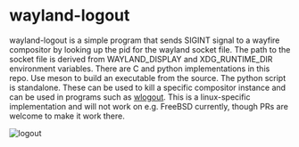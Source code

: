 # wayland-logout

wayland-logout is a simple program that sends SIGINT signal to a wayfire compositor by looking up the pid for the wayland socket file. The path to the socket file is derived from WAYLAND_DISPLAY and XDG_RUNTIME_DIR environment variables. There are C and python implementations in this repo. Use meson to build an executable from the source. The python script is standalone. These can be used to kill a specific compositor instance and can be used in programs such as [wlogout](https://github.com/ArtsyMacaw/wlogout). This is a linux-specific implementation and will not work on e.g. FreeBSD currently, though PRs are welcome to make it work there.

![logout](/logout.png)
